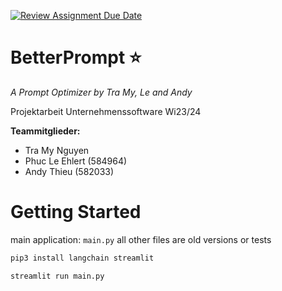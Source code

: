 [![Review Assignment Due Date](https://classroom.github.com/assets/deadline-readme-button-24ddc0f5d75046c5622901739e7c5dd533143b0c8e959d652212380cedb1ea36.svg)](https://classroom.github.com/a/cVeImKGm)

# BetterPrompt ⭐
_A Prompt Optimizer by Tra My, Le and Andy_

Projektarbeit Unternehmenssoftware Wi23/24

**Teammitglieder:**
- Tra My Nguyen
- Phuc Le Ehlert (584964)
- Andy Thieu (582033)

# Getting Started

main application: `main.py`
all other files are old versions or tests

```bash
pip3 install langchain streamlit
```
```bash
streamlit run main.py
```